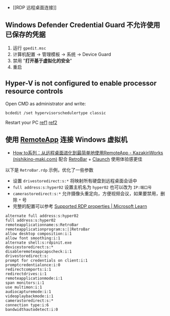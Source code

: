 
- [[RDP 远程桌面连接]]

## Windows Defender Credential Guard 不允许使用已保存的凭据

1. 运行 `gpedit.msc`
2. 计算机配置 -> 管理模板 -> 系统 -> Device Guard 
3. 禁用 "**打开基于虚拟化的安全**"
4. 重启

## Hyper-V is not configured to enable processor resource controls

Open CMD as administrator and write: 
```
bcdedit /set hypervisorschedulertype classic
```
Restart your PC
[ref1](https://www.youtube.com/watch?v=byT_yXwje0c) [ref2](https://www.reddit.com/r/HyperV/comments/ah0a27/hyperv_is_not_configured_to_enable_processor/)

## 使用 [RemoteApp](https://github.com/kimmknight/remoteapptool) 连接 Windows 虚拟机

- [How to系列：从远程桌面进化到最简单地使用RemoteApp - KazakiriWorks (nishikino-maki.com)](https://nishikino-maki.com/archives/Easy-to-RemoteApp.html)
配合 [RetroBar](https://github.com/dremin/RetroBar) + [Claunch](https://forest.watch.impress.co.jp/library/software/claunch/) 使用体验感更佳

以下是 `RetroBar.rdp` 示例，优化了一些参数
- 设置 `drivestoredirect:s:*` 将映射所有硬盘到远程桌面会话中
- `full address:s:hyper02` 设置主机名为 `hyper02` 也可以改为 `IP:端口号`
- `camerastoredirect:s:*` 允许摄像头重定向，方便视频会议，如果要禁用，删除 `*` 号
- 完整的配置可以参考 [Supported RDP properties | Microsoft Learn](https://learn.microsoft.com/en-us/azure/virtual-desktop/rdp-properties)
```rdp
alternate full address:s:hyper02
full address:s:hyper02
remoteapplicationname:s:RetroBar
remoteapplicationprogram:s:||RetroBar
allow desktop composition:i:1
allow font smoothing:i:1
alternate shell:s:rdpinit.exe
devicestoredirect:s:*
disableremoteappcapscheck:i:1
drivestoredirect:s:
prompt for credentials on client:i:1
promptcredentialonce:i:0
redirectcomports:i:1
redirectdrives:i:1
remoteapplicationmode:i:1
span monitors:i:1
use multimon:i:1
audiocapturemode:i:1
videoplaybackmode:i:1
camerastoredirect:s:*
connection type:i:6
bandwidthautodetect:i:0
```

